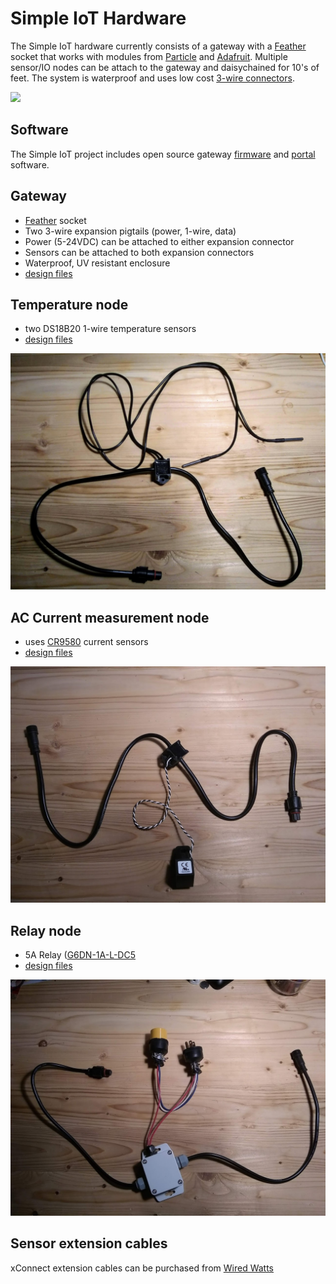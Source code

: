 # Simple IoT Hardware

The Simple IoT hardware currently consists of a gateway with a
[Feather](https://learn.adafruit.com/adafruit-feather/) socket that works with
modules from
[Particle](https://store.particle.io/collections/prototyping-hardware) and
[Adafruit](https://www.adafruit.com/feather). Multiple sensor/IO nodes can be
attach to the gateway and daisychained for 10's of feet. The system is
waterproof and uses low cost
[3-wire connectors](https://www.wiredwatts.com/3-core-xconnect-connector).

<img src="https://www.wiredwatts.com/img/products/m/pt3c6km3-1_m.jpg" width="100"/>

## Software

The Simple IoT project includes open source gateway
[firmware](https://github.com/simpleiot/firmware/tree/master/siot-fw) and
[portal](https://github.com/simpleiot/simpleiot) software.

## Gateway

- [Feather](https://learn.adafruit.com/adafruit-feather/) socket
- Two 3-wire expansion pigtails (power, 1-wire, data)
- Power (5-24VDC) can be attached to either expansion connector
- Sensors can be attached to both expansion connectors
- Waterproof, UV resistant enclosure
- [design files](https://github.com/simpleiot/hardware/tree/master/siot-gateway-particle)

## Temperature node

- two DS18B20 1-wire temperature sensors
- [design files](https://github.com/simpleiot/hardware/tree/master/siot-node-temp)

![temp node](docs/node-tmp.jpg)

## AC Current measurement node

- uses [CR9580](https://www.crmagnetics.com/current-sensors/cr9580) current
  sensors
- [design files](https://github.com/simpleiot/hardware/tree/master/siot-node-current-clamp)

![temp node](docs/node-current-sense.jpg)

## Relay node

- 5A Relay
  ([G6DN-1A-L-DC5](https://www.mouser.com/datasheet/2/307/en-g6dn-838135.pdf)
- [design files](https://github.com/simpleiot/hardware/tree/master/siot-node-relay)

![temp node](docs/node-relay.jpg)

## Sensor extension cables

xConnect extension cables can be purchased from
[Wired Watts](https://www.wiredwatts.com/3-core-xconnect-connector)
